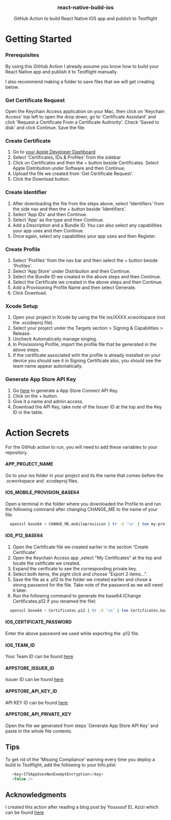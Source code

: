 <div id="top"></div>

<!-- HEAD -->
<br />
<div align="center">
  <h3 align="center">react-native-build-ios</h3>

  <p align="center">
    GitHub Action to build React Native iOS app and publish to Testflight
  </p>
</div>

<!-- GETTING STARTED -->
# Getting Started

### Prerequisites

By using this GitHub Action I already assume you know how to build your React Native app and publish it to Testflight manually.

I also recommend making a folder to save files that we will get creating below.

### Get Certificate Request
Open the Keychain Access application on your Mac, then click on 'Keychain Access' top left to open the drop down, go to 'Certificate Assistant' and click 'Request a Certificate From a Certificate Authority'. Check 'Saved to disk' and click Continue. Save the file.

### Create Certificate
1. Go to [your Apple Developer Dashboard](https://developer.apple.com/account/)
2. Select 'Certificates, IDs & Profiles' from the sidebar
3. Click on Certificates and then the + button beside Certificates. Select Apple Distribution under Software and then Continue. 
4. Upload the file we created from 'Get Certificate Request'.
5. Click the Download button.

### Create Identifier
1. After downloading the file from the steps above, select 'Identifiers' from the side nav and then the + button beside 'Identifiers'.
2. Select 'App IDs' and then Continue.
3. Select 'App' as the type and then Continue.
4. Add a Description and a Bundle ID. You can also select any capabilities your app uses and then Continue.
5. Once again, select any capabilities your app uses and then Register.

### Create Profile 
1. Select 'Profiles' from the nav bar and then select the + button beside 'Profiles'.
2. Select 'App Store' under Distribution and then Continue.
3. Select the Bundle ID we created in the above steps and then Continue.
4. Select the Certificate we created in the above steps and then Continue.
5. Add a Provisioning Profile Name and then select Generate.
6. Click Download.

### Xcode Setup

1. Open your project in Xcode by using the file ios/XXXX.xcworkspace (not the .xcodeproj file).
2. Select your project under the Targets section > Signing & Capabilities > Release.
3. Uncheck Automatically manage singing.
4. In Provisioning Profile, import the profile file that be generated in the above steps.
5. If the certificate associated with the profile is already installed on your device you should see it in Signing Certificate also, you should see the team name appear automatically.

### Generate App Store API Key
1. Go [here](https://appstoreconnect.apple.com/access/api) to generate a App Store Connect API Key.
2. Click on the + button.
3. Give it a name and admin access.
4. Download the API Key, take note of the Issuer ID at the top and the Key ID in the table.


# Action Secrets

For the GitHub action to run, you will need to add these variables to your repository.

#### APP_PROJECT_NAME

Go to your ios folder in your project and its the name that comes before the .xcworkspace and .xcodeproj files.

#### IOS_MOBILE_PROVISION_BASE64

Open a terminal in the folder where you downloaded the Profile to and run the following command after changing CHANGE_ME to the name of your file.

```sh
  openssl base64 < CHANGE_ME.mobileprovision | tr -d '\n' | tee my-profile.base64.txt
```

#### IOS_P12_BASE64

1. Open the Certificate file we created earlier in the section 'Create Certificate'.
2. Open the Keychain Access app ,select "My Certificates" at the top and locate the cetificate we created.
3. Expand the cerificate to see the corresponding private key.
4. Select both items, the pight click and choose "Export 2 items...".
5. Save the file as a .p12 to the folder we created earlier and chose a strong password for the file. Take note of the password as we will need it later.
6. Run the following command to generate the base64.(Change Certificates.p12 if you renamed the file)

```sh
  openssl base64 < Certificates.p12 | tr -d '\n' | tee Certificates.base64.txt
```

#### IOS_CERTIFICATE_PASSWORD

Enter the above password we used while exporting the .p12 file.

#### IOS_TEAM_ID

Your Team ID can be found [here](https://developer.apple.com/account/#!/membership/)

#### APPSTORE_ISSUER_ID

Issuer ID can be found [here](https://appstoreconnect.apple.com/access/api)

#### APPSTORE_API_KEY_ID

API KEY ID can be found [here](https://appstoreconnect.apple.com/access/api)

#### APPSTORE_API_PRIVATE_KEY

Open the file we generated from steps 'Generate App Store API Key' and paste in the whole file contents.




<!-- TIPS -->
## Tips

To get rid of the 'Missing Compliance' warning every time you deploy a build to Testflight, add the following to your Info.plist

```js
   <key>ITSAppUsesNonExemptEncryption</key>
   <false />
```

<!-- ACKNOWLEDGMENTS -->
## Acknowledgments
I created this action after reading a blog post by Youssouf EL Azizi which can be found [here](https://www.obytes.com/blog/react-native-github-action)
